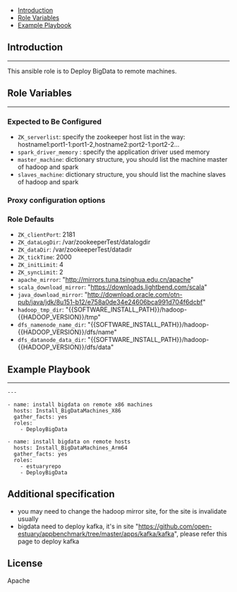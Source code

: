 * [Introduction](#1)
* [Role Variables](#2)
* [Example Playbook](#3)

## <a name="1">Introduction</a>
--------------

This ansible role is to Deploy BigData to remote machines.

## <a name="2">Role Variables</a>
--------------

### Expected to Be Configured

* `ZK_serverlist`: specify the zookeeper host list in the way: hostname1:port1-1:port1-2,hostname2:port2-1:port2-2...
* `spark_driver_memory` : specify the application driver used memory
* `master_machine`: dictionary structure, you should list the machine master of hadoop and spark
* `slaves_machine`: dictionary structure, you should list the machine slaves of hadoop and spark

### Proxy configuration options

### Role Defaults
* `ZK_clientPort`: 2181
* `ZK_dataLogDir`: /var/zookeeperTest/datalogdir
* `ZK_dataDir`: /var/zookeeperTest/datadir
* `ZK_tickTime`: 2000
* `ZK_initLimit`: 4
* `ZK_syncLimit`: 2
* `apache_mirror`: "http://mirrors.tuna.tsinghua.edu.cn/apache"
* `scala_download_mirror`: "https://downloads.lightbend.com/scala"
* `java_download_mirror`: "http://download.oracle.com/otn-pub/java/jdk/8u151-b12/e758a0de34e24606bca991d704f6dcbf"
* `hadoop_tmp_dir`: "{{SOFTWARE_INSTALL_PATH}}/hadoop-{{HADOOP_VERSION}}/tmp"
* `dfs_namenode_name_dir`: "{{SOFTWARE_INSTALL_PATH}}/hadoop-{{HADOOP_VERSION}}/dfs/name"
* `dfs_datanode_data_dir`: "{{SOFTWARE_INSTALL_PATH}}/hadoop-{{HADOOP_VERSION}}/dfs/data"


## <a name="3">Example Playbook</a>
----------------

```
---

- name: install bigdata on remote x86 machines
  hosts: Install_BigDataMachines_X86
  gather_facts: yes
  roles:
    - DeployBigData

- name: install bigdata on remote hosts
  hosts: Install_BigDataMachines_Arm64
  gather_facts: yes
  roles:
    - estuaryrepo
    - DeployBigData

```    

## <a name="4">Additional specification</a>
* you may need to change the hadoop mirror site, for the site is invalidate usually
* bigdata need to deploy kafka, it's in site "https://github.com/open-estuary/appbenchmark/tree/master/apps/kafka/kafka", please refer this page to deploy kafka

License
-------

Apache

